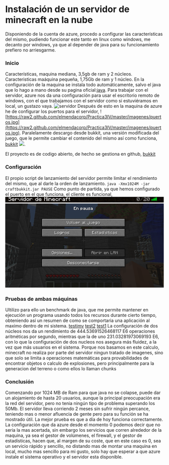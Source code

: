 # Instalación de un servidor de minecraft en la nube
Disponiendo de la cuenta de azure, procedo a configurar las características del mismo, pudiendo funcionar este tanto en linux como windows, me decanto por windows, ya que al depender de java para su funcionamiento prefiero no arriesgarme.
### Inicio
Características, maquina mediana, 3,5gb de ram y 2 núcleos.
Caracteristicas maáquina pequeña, 1,75Gb de ram y 1 núcleo.
En la configuración de la maquina se instala todo automáticamente, salvo el java que lo hago a mano desde su pagina oficial:[java](http://javadl.sun.com/webapps/download/AutoDL?BundleId=81821).
Para trabajar con el servidor, azure nos da una configuración para usar el escritorio remoto de windows, con el que trabajamos con el servidor como si estuviéramos en local, un gustazo vaya.
![servidor](http://raw2.github.com/elmendacorp/Practica3IV/master/imagenes/conectar.jpg)
Después de esto en la maquina de azure he de configurar los puertos para el servidor,
![https://raw2.github.com/elmendacorp/Practica3IV/master/imagenes/puertos.jpg](https://raw2.github.com/elmendacorp/Practica3IV/master/imagenes/puertos.jpg). Paralelamente descargo desde bukkit, una versión modificada del juego, que le permite cambiar el contenido del mismo así como funciona, [bukkit](http://wiki.bukkit.org/Setting_up_a_server)
![](http://raw2.github.com/elmendacorp/Practica3IV/master/imagenes/Captura1.jpg).

El proyecto es de codigo abierto, de hecho se gestiona en github,
[bukkit](https://github.com/Bukkit/Bukkit)
### Configuración
El propio script de lanzamiento del servidor permite limitar el rendimiento del mismo, que al darle la orden de lanzamiento.
`java -Xmx1024M -jar craftbukkit.jar
PAUSE`
Como punto de partida, ya que hemos configurado el puerto en el que funciona, el cliente es funcional,
![img](https://github.com/elmendacorp/Practica3IV/raw/master/imagenes/corre.PNG)
![juego](https://github.com/elmendacorp/Practica3IV/raw/master/imagenes/juego.PNG)
### Pruebas de ambas máquinas
Ultilizo para ello un benchmark de java, que me permite mantener en ejecución un programa usando todos los recursos durante cierto tiempo, obteniendo así un resumen de como se comportaria una aplicación al maximo dentro de mi sistema.
[testjmv](http://sourceforge.net/projects/opt/)
[test2](https://github.com/elmendacorp/Practica3IV/blob/master/test2.txt)
[test1](https://github.com/elmendacorp/Practica3IV/blob/master/test1)
La configuración de dos núcleos nos da un rendimiento de 444.53691526468117 E6 operaciones aritméticas por segundo, mientras que la de uno 231.03281973069193 E6, con lo que la configuración de dos nucleos nos asegura más fluidez, a la vez que más usuarios en el sistema.
Porque nos basamos en este calculo, minecraft no realiza por parte del servidor ningun tratado de imagenes, sino que solo se limita a operaciones matemáticas para provabilidades de encontrar objetos o calculo de explosiones, pero principalmente para la generacion del terreno o como ellos lo llaman chunks
### Conclusión
Comenzando por 1024 MB de Ram para que java no se colapse, puede dar un alojamiento de hasta 20 usuarios, aunque la principal preocupación era la red del servidor, pero no tenia ningún tipo de problema superando los 50Mb.
El servidor lleva corriendo 2 meses sin sufrir ningún percance, teniendo mas o menor afluencia de gente pero para su función se ha mostrado útil. La mejor prueba es que a día de hoy funciona correctamente.
La configuración que da azure desde el momento 0 podemos decir que no seria la mas acertada, sin embargo los servicios que corren alrededor de la maquina, ya sea el gestor de volúmenes, el firewall, y el gestor de estadísticas, hacen que, al margen de su coste, que en este caso es 0, sea un servicio rápido y sencillo, no distando mas de montar una maquina en local, mucho mas sencillo para mi gusto, solo hay que esperar a que azure instale el sistema operativo y el servidor esta disponible.
